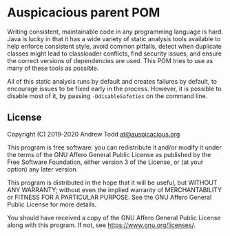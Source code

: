 # Auspicacious parent POM

Writing consistent, maintainable code in any programming language is hard. Java is lucky in that it has a wide variety of static analysis tools available to help enforce consistent style, avoid common pitfalls, detect when duplicate classes might lead to classloader conflicts, find security issues, and ensure the correct versions of dependencies are used. This POM tries to use as many of these tools as possible.

All of this static analysis runs by default and creates failures by default, to encourage issues to be fixed early in the process. However, it is possible to disable most of it, by passing `-DdisableSafeties` on the command line.

## License

Copyright (C) 2019-2020 Andrew Todd at@auspicacious.org

This program is free software: you can redistribute it and/or modify
it under the terms of the GNU Affero General Public License as published by
the Free Software Foundation, either version 3 of the License, or
(at your option) any later version.

This program is distributed in the hope that it will be useful,
but WITHOUT ANY WARRANTY; without even the implied warranty of
MERCHANTABILITY or FITNESS FOR A PARTICULAR PURPOSE.  See the
GNU Affero General Public License for more details.

You should have received a copy of the GNU Affero General Public License
along with this program.  If not, see <https://www.gnu.org/licenses/>.
